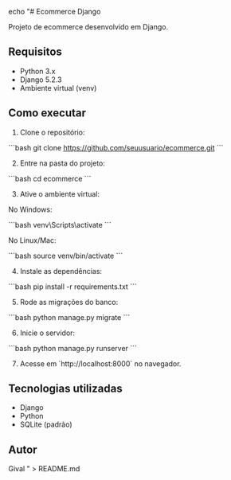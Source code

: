 echo "# Ecommerce Django

Projeto de ecommerce desenvolvido em Django.

## Requisitos

- Python 3.x  
- Django 5.2.3  
- Ambiente virtual (venv)  

## Como executar

1. Clone o repositório:

\`\`\`bash
git clone https://github.com/seuusuario/ecommerce.git
\`\`\`

2. Entre na pasta do projeto:

\`\`\`bash
cd ecommerce
\`\`\`

3. Ative o ambiente virtual:

No Windows:

\`\`\`bash
venv\Scripts\activate
\`\`\`

No Linux/Mac:

\`\`\`bash
source venv/bin/activate
\`\`\`

4. Instale as dependências:

\`\`\`bash
pip install -r requirements.txt
\`\`\`

5. Rode as migrações do banco:

\`\`\`bash
python manage.py migrate
\`\`\`

6. Inicie o servidor:

\`\`\`bash
python manage.py runserver
\`\`\`

7. Acesse em \`http://localhost:8000\` no navegador.

## Tecnologias utilizadas

- Django  
- Python  
- SQLite (padrão)  

## Autor

Gival
" > README.md
